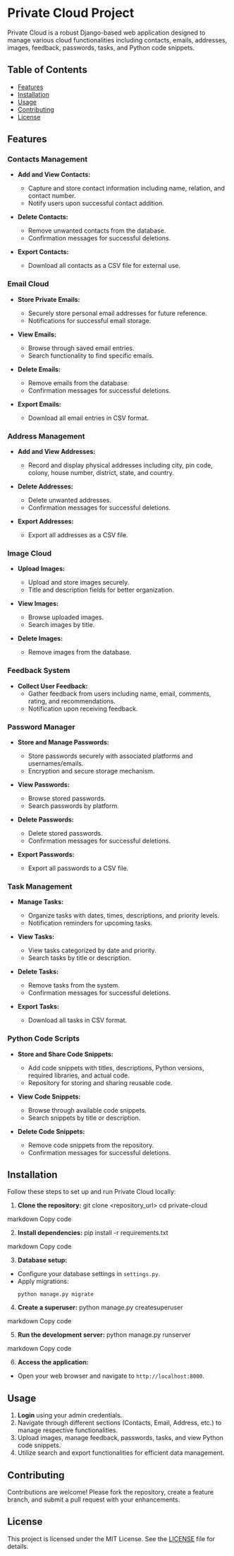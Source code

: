 
# Private Cloud Project

Private Cloud is a robust Django-based web application designed to manage various cloud functionalities including contacts, emails, addresses, images, feedback, passwords, tasks, and Python code snippets.

## Table of Contents

- [Features](#features)
- [Installation](#installation)
- [Usage](#usage)
- [Contributing](#contributing)
- [License](#license)

## Features

### Contacts Management

- **Add and View Contacts:**
  - Capture and store contact information including name, relation, and contact number.
  - Notify users upon successful contact addition.

- **Delete Contacts:**
  - Remove unwanted contacts from the database.
  - Confirmation messages for successful deletions.

- **Export Contacts:**
  - Download all contacts as a CSV file for external use.

### Email Cloud

- **Store Private Emails:**
  - Securely store personal email addresses for future reference.
  - Notifications for successful email storage.

- **View Emails:**
  - Browse through saved email entries.
  - Search functionality to find specific emails.

- **Delete Emails:**
  - Remove emails from the database.
  - Confirmation messages for successful deletions.

- **Export Emails:**
  - Download all email entries in CSV format.

### Address Management

- **Add and View Addresses:**
  - Record and display physical addresses including city, pin code, colony, house number, district, state, and country.

- **Delete Addresses:**
  - Delete unwanted addresses.
  - Confirmation messages for successful deletions.

- **Export Addresses:**
  - Export all addresses as a CSV file.

### Image Cloud

- **Upload Images:**
  - Upload and store images securely.
  - Title and description fields for better organization.

- **View Images:**
  - Browse uploaded images.
  - Search images by title.

- **Delete Images:**
  - Remove images from the database.

### Feedback System

- **Collect User Feedback:**
  - Gather feedback from users including name, email, comments, rating, and recommendations.
  - Notification upon receiving feedback.

### Password Manager

- **Store and Manage Passwords:**
  - Store passwords securely with associated platforms and usernames/emails.
  - Encryption and secure storage mechanism.

- **View Passwords:**
  - Browse stored passwords.
  - Search passwords by platform.

- **Delete Passwords:**
  - Delete stored passwords.
  - Confirmation messages for successful deletions.

- **Export Passwords:**
  - Export all passwords to a CSV file.

### Task Management

- **Manage Tasks:**
  - Organize tasks with dates, times, descriptions, and priority levels.
  - Notification reminders for upcoming tasks.

- **View Tasks:**
  - View tasks categorized by date and priority.
  - Search tasks by title or description.

- **Delete Tasks:**
  - Remove tasks from the system.
  - Confirmation messages for successful deletions.

- **Export Tasks:**
  - Download all tasks in CSV format.

### Python Code Scripts

- **Store and Share Code Snippets:**
  - Add code snippets with titles, descriptions, Python versions, required libraries, and actual code.
  - Repository for storing and sharing reusable code.

- **View Code Snippets:**
  - Browse through available code snippets.
  - Search snippets by title or description.

- **Delete Code Snippets:**
  - Remove code snippets from the repository.
  - Confirmation messages for successful deletions.

## Installation

Follow these steps to set up and run Private Cloud locally:

1. **Clone the repository:**
git clone <repository_url>
cd private-cloud

markdown
Copy code

2. **Install dependencies:**
pip install -r requirements.txt

markdown
Copy code

3. **Database setup:**
- Configure your database settings in `settings.py`.
- Apply migrations:
  ```
  python manage.py migrate
  ```

4. **Create a superuser:**
python manage.py createsuperuser

markdown
Copy code

5. **Run the development server:**
python manage.py runserver

markdown
Copy code

6. **Access the application:**
- Open your web browser and navigate to `http://localhost:8000`.

## Usage

1. **Login** using your admin credentials.
2. Navigate through different sections (Contacts, Email, Address, etc.) to manage respective functionalities.
3. Upload images, manage feedback, passwords, tasks, and view Python code snippets.
4. Utilize search and export functionalities for efficient data management.

## Contributing

Contributions are welcome! Please fork the repository, create a feature branch, and submit a pull request with your enhancements.

## License

This project is licensed under the MIT License. See the [LICENSE](./LICENSE) file for details.
